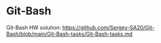 # Git-Bash 

Git-Bash HW solution: https://github.com/Sergey-SA20/Git-Bash/blob/main/Git-Bash-tasks/Git-Bash-tasks.md
